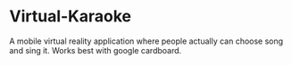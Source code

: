 # Virtual-Karaoke
A mobile virtual reality application where people actually can choose song and sing it. Works best with google cardboard.
